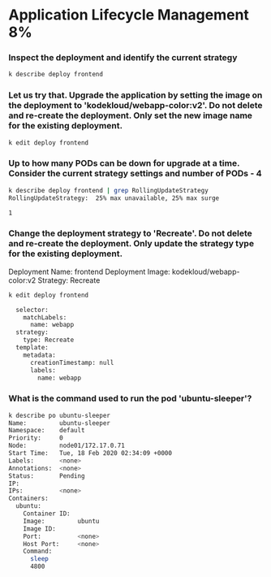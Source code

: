 # Application Lifecycle Management 8%

### Inspect the deployment and identify the current strategy

<p>
  
```bash
k describe deploy frontend
```

</p>

### Let us try that. Upgrade the application by setting the image on the deployment to 'kodekloud/webapp-color:v2'. Do not delete and re-create the deployment. Only set the new image name for the existing deployment.
<p>

```bash
k edit deploy frontend
```

</p>

### Up to how many PODs can be down for upgrade at a time. Consider the current strategy settings and number of PODs - 4
<p>

```bash
k describe deploy frontend | grep RollingUpdateStrategy
RollingUpdateStrategy:  25% max unavailable, 25% max surge

1
```

</p>

### Change the deployment strategy to 'Recreate'. Do not delete and re-create the deployment. Only update the strategy type for the existing deployment.
Deployment Name: frontend
Deployment Image: kodekloud/webapp-color:v2
Strategy: Recreate

<p>

```bash
k edit deploy frontend

  selector:
    matchLabels:
      name: webapp
  strategy:
    type: Recreate
  template:
    metadata:
      creationTimestamp: null
      labels:
        name: webapp
```

</p>

### What is the command used to run the pod 'ubuntu-sleeper'?
<p>

```bash
k describe po ubuntu-sleeper
Name:         ubuntu-sleeper
Namespace:    default
Priority:     0
Node:         node01/172.17.0.71
Start Time:   Tue, 18 Feb 2020 02:34:09 +0000
Labels:       <none>
Annotations:  <none>
Status:       Pending
IP:
IPs:          <none>
Containers:
  ubuntu:
    Container ID:
    Image:         ubuntu
    Image ID:
    Port:          <none>
    Host Port:     <none>
    Command:
      sleep
      4800
      
      
```

</p>
